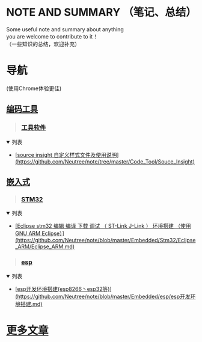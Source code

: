 NOTE AND SUMMARY （笔记、总结）
================
Some useful note and summary about anything<br/>
you are welcome to contribute to it！<br/>
（一些知识的总结，欢迎补充）

# 导航
(使用Chrome体验更佳)

## [编码工具](https://github.com/Neutree/note/tree/master/Code_Tool)
> ### [工具软件]()
<details class="menu" open>
      <summary>列表</summary>
      <ul>
          <li><a href="#">[source insight 自定义样式文件及使用说明](https://github.com/Neutree/note/tree/master/Code_Tool/Souce_Insight)</a></li>
      </ul>
</details>

## [嵌入式](https://github.com/Neutree/note/tree/master/Embedded)

> ### [STM32](https://github.com/Neutree/note/tree/master/Embedded/Stm32)
<details class="menu" open>
      <summary>列表</summary>
      <ul>
          <li><a href="#">[Eclipse stm32 编辑 编译 下载 调试 （ ST-Link J-Link ） 环境搭建 （使用GNU ARM Eclipse）](https://github.com/Neutree/note/blob/master/Embedded/Stm32/Eclipse_ARM/Eclipse_ARM.md)</a></li>
      </ul>
</details>

> ### [esp](https://github.com/Neutree/note/tree/master/Embedded/esp)
<details class="menu" open>
      <summary>列表</summary>
      <ul>
          <li><a href="#">[esp开发环境搭建(esp8266丶esp32等)](https://github.com/Neutree/note/blob/master/Embedded/esp/esp开发环境搭建.md)</a></li>
      </ul>
</details>


# [更多文章](http://neucrack.com/blog)

